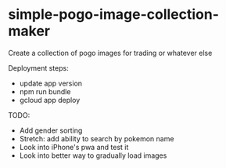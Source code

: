 # simple-pogo-image-collection-maker
Create a collection of pogo images for trading or whatever else

Deployment steps:
 - update app version
 - npm run bundle
 - gcloud app deploy

TODO:
 - Add gender sorting
 - Stretch: add ability to search by pokemon name
 - Look into iPhone's pwa and test it
 - Look into better way to gradually load images
